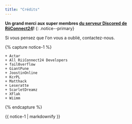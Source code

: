 ```yaml
---
title: "Crédits"
---
```


**Un grand merci aux super membres [du serveur Discored de RiiConnect24](https://discord.gg/b4Y7jfD)!**
{: .notice--primary}

Si vous pensez que l'on vous a oublié, contactez-nous.

{% capture notice-1 %}

    + Actar
    + All RiiConnect24 Developers
    + fail0verflow
    + GiantPune
    + JoostinOnline
    + KcrPL
    + Matthack
	+ Leseratte
    + ScarletDreamz
    + XFlak
    + Wiimm

{% endcapture %}

<div class="notice--info">{{ notice-1 | markdownify }}</div>
